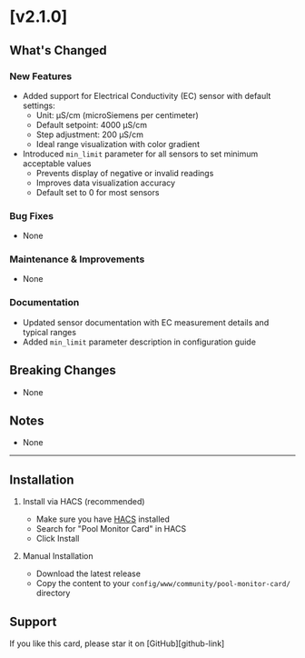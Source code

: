# [v2.1.0]

## What's Changed

### New Features

- Added support for Electrical Conductivity (EC) sensor with default settings:
  - Unit: µS/cm (microSiemens per centimeter)
  - Default setpoint: 4000 µS/cm
  - Step adjustment: 200 µS/cm
  - Ideal range visualization with color gradient
- Introduced `min_limit` parameter for all sensors to set minimum acceptable values
  - Prevents display of negative or invalid readings
  - Improves data visualization accuracy
  - Default set to 0 for most sensors

### Bug Fixes

- None

### Maintenance & Improvements

- None

### Documentation

- Updated sensor documentation with EC measurement details and typical ranges
- Added `min_limit` parameter description in configuration guide

## Breaking Changes

- None

## Notes

- None

---

## Installation

1. Install via HACS (recommended)

   - Make sure you have [HACS](https://hacs.xyz) installed
   - Search for "Pool Monitor Card" in HACS
   - Click Install

2. Manual Installation
   - Download the latest release
   - Copy the content to your `config/www/community/pool-monitor-card/` directory

## Support

If you like this card, please star it on [GitHub][github-link]

